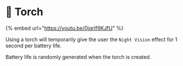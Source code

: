 # 🔦 Torch



{% embed url="https://youtu.be/0jqrIf9KJfU" %}

Using a torch will temporarily give the user the `Night Vision` effect for 1 second per battery life.

Battery life is randomly generated when the torch is created.
